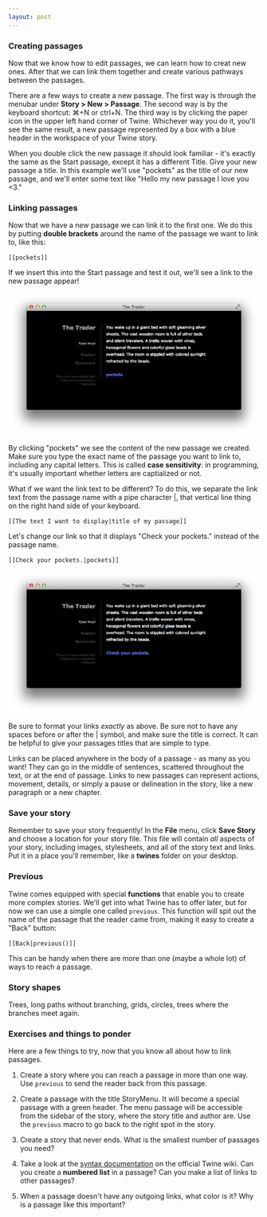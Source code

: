 ```yaml
---
layout: post
---
```


### Creating passages

Now that we know how to edit passages, we can learn how to creat new ones. After that we can link them together and create various pathways between the passages.

There are a few ways to create a new passage. The first way is through the menubar under **Story > New > Passage**. The second way is by the keyboard shortcut: ⌘+N or ctrl+N. The third way is by clicking the paper icon in the upper left hand corner of Twine. Whichever way you do it, you'll see the same result, a new passage represented by a box with a blue header in the workspace of your Twine story.

When you double click the new passage it should look familiar - it's exactly the same as the Start passage, except it has a different Title. Give your new passage a title. In this example we'll use "pockets" as the title of our new passage, and we'll enter some text like "Hello my new passage I love you <3."

### Linking passages

Now that we have a new passage we can link it to the first one. We do this by putting **double brackets** around the name of the passage we want to link to, like this:

	[[pockets]]

If we insert this into the Start passage and test it out, we'll see a link to the new passage appear!

![First link](images/passages/1.png)

By clicking "pockets" we see the content of the new passage we created. Make sure you type the exact name of the passage you want to link to, including any capital letters. This is called **case sensitivity**: in programming, it's usually important whether letters are captialized or not. 

What if we want the link text to be different? To do this, we separate the link text from the passage name with a pipe character \|, that vertical line thing on the right hand side of your keyboard. 

	[[The text I want to display|title of my passage]]

Let's change our link so that it displays "Check your pockets." instead of the passage name.

	[[Check your pockets.|pockets]]

![Special text](images/passages/2.png)

Be sure to format your links *exactly* as above. Be sure not to have any spaces before or after the \| symbol, and make sure the title is correct. It can be helpful to give your passages titles that are simple to type.

Links can be placed anywhere in the body of a passage - as many as you want! They can go in the middle of sentences, scattered throughout the text, or at the end of passage. Links to new passages can represent actions, movement, details, or simply a pause or delineation in the story, like a new paragraph or a new chapter. 

### Save your story

Remember to save your story frequently! In the **File** menu, click **Save Story** and choose a location for your story file. This file will contain *all* aspects of your story, including images, stylesheets, and all of the story text and links. Put it in a place you'll remember, like a **twines** folder on your desktop.

### Previous

Twine comes equipped with special **functions** that enable you to create more complex stories. We'll get into what Twine has to offer later, but for now we can use a simple one called ``previous``. This function will spit out the name of the passage that the reader came from, making it easy to create a "Back" button:

	[[Back|previous()]]

This can be handy when there are more than one (maybe a whole lot) of ways to reach a passage.

### Story shapes

Trees, long paths without branching, grids, circles, trees where the branches meet again.

### Exercises and things to ponder

Here are a few things to try, now that you know all about how to link passages.

1. Create a story where you can reach a passage in more than one way. Use ``previous`` to send the reader back from this passage.

2. Create a passage with the title StoryMenu. It will become a special passage with a green header. The menu passage will be accessible from the sidebar of the story, where the story title and author are. Use the ``previous`` macro to go back to the right spot in the story.

3. Create a story that never ends. What is the smallest number of passages you need?

4. Take a look at the [syntax documentation](http://twinery.org/wiki/syntax) on the official Twine wiki. Can you create a **numbered list** in a passage? Can you make a list of links to other passages?

5. When a passage doesn't have any outgoing links, what color is it? Why is a passage like this important?
